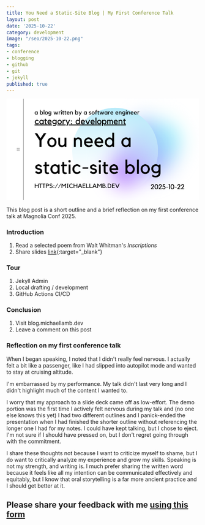 ```yaml
---
title: You Need a Static-Site Blog | My First Conference Talk 
layout: post
date: '2025-10-22'
category: development
image: "/seo/2025-10-22.png"
tags:
- conference
- blogging
- github
- git
- jekyll
published: true
---
```


![seo](/seo/2025-10-22.png)

This blog post is a short outline and a brief reflection on my first conference talk at Magnolia Conf 2025.

### Introduction

1. Read a selected poem from Walt Whitman's *Inscriptions*
2. Share slides [link](/docs/magnoliaconf-slides.pdf){:target="_blank"} 

### Tour

1. Jekyll Admin
2. Local drafting / development
3. GitHub Actions CI/CD

### Conclusion

1. Visit blog.michaellamb.dev
2. Leave a comment on this post

### Reflection on my first conference talk

When I began speaking, I noted that I didn't really feel nervous. I actually felt a bit like a passenger, like I had slipped into autopilot mode and wanted to stay at cruising altitude.

I'm embarrassed by my performance. My talk didn't last very long and I didn't highlight much of the content I wanted to.

I worry that my approach to a slide deck came off as low-effort. The demo portion was the first time I actively felt nervous during my talk and (no one else knows this yet) I had two different outlines and I panick-ended the presentation when I had finished the shorter outline without referencing the longer one I had for my notes. I could have kept talking, but I chose to eject. I'm not sure if I should have pressed on, but I don't regret going through with the commitment.

I share these thoughts not because I want to criticize myself to shame, but I do want to critically analyze my experience and grow my skills. Speaking is not my strength, and writing is. I much prefer sharing the written word because it feels like all my intention can be communicated effectively and equitably, but I know that oral storytelling is a far more ancient practice and I should get better at it.

## Please share your feedback with me [using this form][form]

[form]:https://forms.microsoft.com/r/39CuARaZ0u
